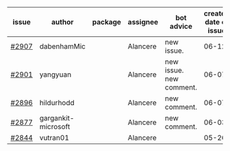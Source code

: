 | issue | author | package | assignee | bot advice | created date of issue | target release date | date from target |
| ------ | ------ | ------ | ------ | ------ | ------ | ------ | :-----: |
| [#2907](https://github.com/Azure/sdk-release-request/issues/2907) | dabenhamMic |  | Alancere | new issue. | 06-12 | 06-27 |  |
| [#2901](https://github.com/Azure/sdk-release-request/issues/2901) | yangyuan |  | Alancere | new issue. new comment. | 06-07 | 06-09 |  |
| [#2896](https://github.com/Azure/sdk-release-request/issues/2896) | hildurhodd |  | Alancere | new comment. | 06-07 | 06-21 |  |
| [#2877](https://github.com/Azure/sdk-release-request/issues/2877) | gargankit-microsoft |  | Alancere | new comment. | 06-03 | 06-30 |  |
| [#2844](https://github.com/Azure/sdk-release-request/issues/2844) | vutran01 |  | Alancere |  | 05-26 | 06-09 |  |
